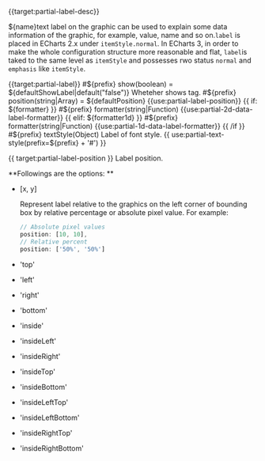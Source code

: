 {{target:partial-label-desc}}

${name}text label on the graphic can be used to explain some data information of the graphic, for example, value, name and so on.`label` is placed in ECharts 2.x under `itemStyle.normal`. In ECharts 3, in order to make the whole configuration structure more reasonable and flat, `label`is taked to the same level as `itemStyle` and possesses rwo status `normal` and `emphasis` like `itemStyle`.


{{target:partial-label}}
#${prefix} show(boolean) = ${defaultShowLabel|default("false")}
Wheteher shows tag.
#${prefix} position(string|Array) = ${defaultPosition}
{{use:partial-label-position}}
{{ if: ${formatter} }}
#${prefix} formatter(string|Function)
{{use:partial-2d-data-label-formatter}}
{{ elif: ${formatter1d} }}
#${prefix} formatter(string|Function)
{{use:partial-1d-data-label-formatter}}
{{ /if }}
#${prefix} textStyle(Object)
Label of font style.
{{ use:partial-text-style(prefix=${prefix} + '#') }}


{{ target:partial-label-position }}
Label position.

**Followings are the options: **

+ [x, y]

    Represent label relative to the graphics on the left corner of bounding box by relative percentage or absolute pixel value.
    For example: 
    ```js
    // Absolute pixel values
    position: [10, 10],
    // Relative percent
    position: ['50%', '50%']
    ```

+ 'top'
+ 'left'
+ 'right'
+ 'bottom'
+ 'inside'
+ 'insideLeft'
+ 'insideRight'
+ 'insideTop'
+ 'insideBottom'
+ 'insideLeftTop'
+ 'insideLeftBottom'
+ 'insideRightTop'
+ 'insideRightBottom'